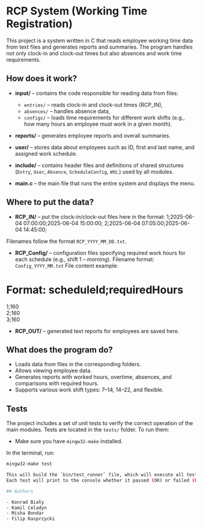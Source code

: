 # RCP System (Working Time Registration)

This project is a system written in C that reads employee working time data from text files and generates reports and summaries. The program handles not only clock-in and clock-out times but also absences and work time requirements.

## How does it work?

- **input/** – contains the code responsible for reading data from files:
  - `entries/` – reads clock-in and clock-out times (RCP_IN),
  - `absences/` – handles absence data,
  - `configs/` – loads time requirements for different work shifts (e.g., how many hours an employee must work in a given month).

- **reports/** – generates employee reports and overall summaries.

- **user/** – stores data about employees such as ID, first and last name, and assigned work schedule.

- **include/** – contains header files and definitions of shared structures (`Entry`, `User`, `Absence`, `ScheduleConfig`, etc.) used by all modules.

- **main.c** – the main file that runs the entire system and displays the menu.

## Where to put the data?

- **RCP_IN/** – put the clock-in/clock-out files here in the format:
1;2025-06-04 07:00:00;2025-06-04 15:00:00;
2;2025-06-04 07:05:00;2025-06-04 14:45:00;

Filenames follow the format `RCP_YYYY_MM_DD.txt`.

- **RCP_Config/** – configuration files specifying required work hours for each schedule (e.g., shift 1 – morning).
Filename format: `Config_YYYY_MM.txt`
File content example:

# Format: scheduleId;requiredHours
1;160  
2;160  
3;160

- **RCP_OUT/** – generated text reports for employees are saved here.

## What does the program do?

- Loads data from files in the corresponding folders.
- Allows viewing employee data.
- Generates reports with worked hours, overtime, absences, and comparisons with required hours.
- Supports various work shift types: 7–14, 14–22, and flexible.

## Tests

The project includes a set of unit tests to verify the correct operation of the main modules.
Tests are located in the `tests/` folder. To run them:

- Make sure you have `mingw32-make` installed.

In the terminal, run:

```bash
mingw32-make test

This will build the `bin/test_runner` file, which will execute all tests.  
Each test will print to the console whether it passed (OK) or failed (FAILED).

## Authors

- Konrad Biały  
- Kamil Celadyn  
- Misha Bondar  
- Filip Kasprzycki
